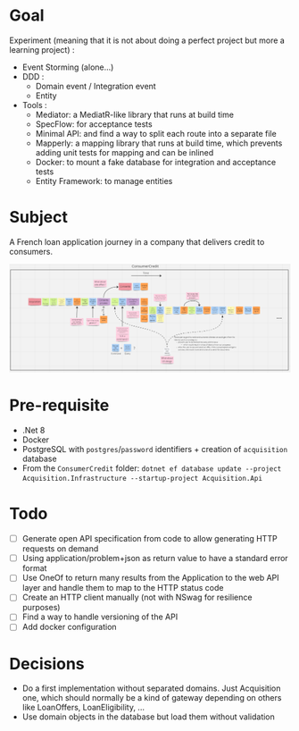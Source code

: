 # Goal
Experiment (meaning that it is not about doing a perfect project but more a learning project) :
- Event Storming (alone...)
- DDD :
  - Domain event / Integration event
  - Entity
- Tools :
    - Mediator: a MediatR-like library that runs at build time
    - SpecFlow: for acceptance tests
    - Minimal API: and find a way to split each route into a separate file
    - Mapperly: a mapping library that runs at build time, which prevents adding unit tests for mapping and can be inlined
    - Docker: to mount a fake database for integration and acceptance tests
    - Entity Framework: to manage entities

# Subject

A French loan application journey in a company that delivers credit to consumers.

![Consumer credit](Event-storming.png)

 
# Pre-requisite
- .Net 8
- Docker
- PostgreSQL with `postgres`/`password` identifiers + creation of `acquisition` database
- From the `ConsumerCredit` folder: ```dotnet ef database update --project Acquisition.Infrastructure --startup-project Acquisition.Api```

# Todo
- [ ] Generate open API specification from code to allow generating HTTP requests on demand
- [ ] Using application/problem+json as return value to have a standard error format
- [ ] Use OneOf to return many results from the Application to the web API layer and handle them to map to the HTTP status code
- [ ] Create an HTTP client manually (not with NSwag for resilience purposes)
- [ ] Find a way to handle versioning of the API
- [ ] Add docker configuration

# Decisions
- Do a first implementation without separated domains. Just Acquisition one, which should normally be a kind of gateway depending on others like LoanOffers, LoanEligibility, ...
- Use domain objects in the database but load them without validation
